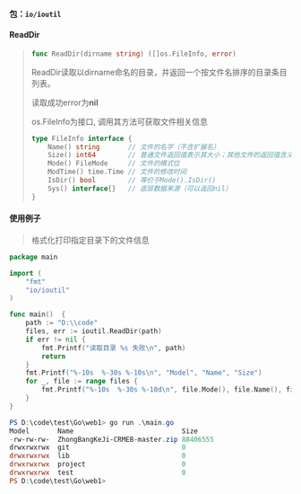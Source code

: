 #### 包：`io/ioutil`



#### ReadDir

>   ```go
>   func ReadDir(dirname string) ([]os.FileInfo, error)
>   ```
>
>   ReadDir读取以dirname命名的目录，并返回一个按文件名排序的目录条目列表。
>
>   读取成功error为**nil**
>
>   os.FileInfo为接口, 调用其方法可获取文件相关信息
>
>   ```go
>   type FileInfo interface {
>       Name() string       // 文件的名字（不含扩展名）
>       Size() int64        // 普通文件返回值表示其大小；其他文件的返回值含义各系统不同
>       Mode() FileMode     // 文件的模式位
>       ModTime() time.Time // 文件的修改时间
>       IsDir() bool        // 等价于Mode().IsDir()
>       Sys() interface{}   // 底层数据来源（可以返回nil）
>   }
>   ```



#### 使用例子

>   格式化打印指定目录下的文件信息

```go
package main

import (
	"fmt"
	"io/ioutil"
)

func main()  {
	path := "D:\\code"
	files, err := ioutil.ReadDir(path)
	if err != nil {
		fmt.Printf("读取目录 %s 失败\n", path)
		return 
	}
	fmt.Printf("%-10s  %-30s %-10s\n", "Model", "Name", "Size")
	for _, file := range files {
		fmt.Printf("%-10s  %-30s %-10d\n", file.Mode(), file.Name(), file.Size())
	}
}
```

```powershell
PS D:\code\test\Go\web1> go run .\main.go
Model       Name                           Size      
-rw-rw-rw-  ZhongBangKeJi-CRMEB-master.zip 88406555  
drwxrwxrwx  git                            0
drwxrwxrwx  lib                            0
drwxrwxrwx  project                        0
drwxrwxrwx  test                           0
PS D:\code\test\Go\web1> 
```

